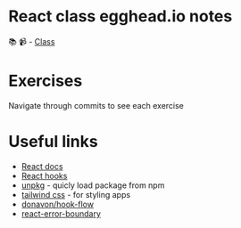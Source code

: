 # React class egghead.io notes
📚 📹 - [Class](https://egghead.io/lessons/react-a-beginners-guide-to-react-introduction)

# Exercises
Navigate through commits to see each exercise

# Useful links
 - [React docs](https://reactjs.org/docs/getting-started.html)
 - [React hooks](https://reactjs.org/docs/hooks-intro.html)
 - [unpkg](https://unpkg.com/) - quicly load package from npm
 - [tailwind css](https://tailwindcss.com/docs) - for styling apps
 - [donavon/hook-flow](https://github.com/donavon/hook-flow) 
 - [react-error-boundary](https://reactjs.org/docs/error-boundaries.html)